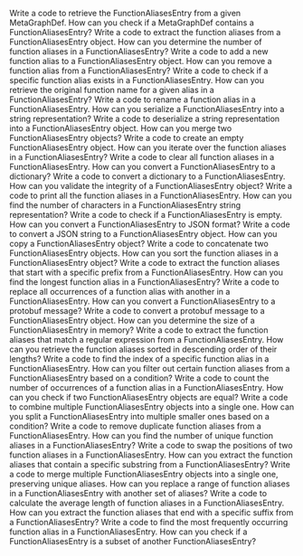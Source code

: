 Write a code to retrieve the FunctionAliasesEntry from a given MetaGraphDef.
How can you check if a MetaGraphDef contains a FunctionAliasesEntry?
Write a code to extract the function aliases from a FunctionAliasesEntry object.
How can you determine the number of function aliases in a FunctionAliasesEntry?
Write a code to add a new function alias to a FunctionAliasesEntry object.
How can you remove a function alias from a FunctionAliasesEntry?
Write a code to check if a specific function alias exists in a FunctionAliasesEntry.
How can you retrieve the original function name for a given alias in a FunctionAliasesEntry?
Write a code to rename a function alias in a FunctionAliasesEntry.
How can you serialize a FunctionAliasesEntry into a string representation?
Write a code to deserialize a string representation into a FunctionAliasesEntry object.
How can you merge two FunctionAliasesEntry objects?
Write a code to create an empty FunctionAliasesEntry object.
How can you iterate over the function aliases in a FunctionAliasesEntry?
Write a code to clear all function aliases in a FunctionAliasesEntry.
How can you convert a FunctionAliasesEntry to a dictionary?
Write a code to convert a dictionary to a FunctionAliasesEntry.
How can you validate the integrity of a FunctionAliasesEntry object?
Write a code to print all the function aliases in a FunctionAliasesEntry.
How can you find the number of characters in a FunctionAliasesEntry string representation?
Write a code to check if a FunctionAliasesEntry is empty.
How can you convert a FunctionAliasesEntry to JSON format?
Write a code to convert a JSON string to a FunctionAliasesEntry object.
How can you copy a FunctionAliasesEntry object?
Write a code to concatenate two FunctionAliasesEntry objects.
How can you sort the function aliases in a FunctionAliasesEntry object?
Write a code to extract the function aliases that start with a specific prefix from a FunctionAliasesEntry.
How can you find the longest function alias in a FunctionAliasesEntry?
Write a code to replace all occurrences of a function alias with another in a FunctionAliasesEntry.
How can you convert a FunctionAliasesEntry to a protobuf message?
Write a code to convert a protobuf message to a FunctionAliasesEntry object.
How can you determine the size of a FunctionAliasesEntry in memory?
Write a code to extract the function aliases that match a regular expression from a FunctionAliasesEntry.
How can you retrieve the function aliases sorted in descending order of their lengths?
Write a code to find the index of a specific function alias in a FunctionAliasesEntry.
How can you filter out certain function aliases from a FunctionAliasesEntry based on a condition?
Write a code to count the number of occurrences of a function alias in a FunctionAliasesEntry.
How can you check if two FunctionAliasesEntry objects are equal?
Write a code to combine multiple FunctionAliasesEntry objects into a single one.
How can you split a FunctionAliasesEntry into multiple smaller ones based on a condition?
Write a code to remove duplicate function aliases from a FunctionAliasesEntry.
How can you find the number of unique function aliases in a FunctionAliasesEntry?
Write a code to swap the positions of two function aliases in a FunctionAliasesEntry.
How can you extract the function aliases that contain a specific substring from a FunctionAliasesEntry?
Write a code to merge multiple FunctionAliasesEntry objects into a single one, preserving unique aliases.
How can you replace a range of function aliases in a FunctionAliasesEntry with another set of aliases?
Write a code to calculate the average length of function aliases in a FunctionAliasesEntry.
How can you extract the function aliases that end with a specific suffix from a FunctionAliasesEntry?
Write a code to find the most frequently occurring function alias in a FunctionAliasesEntry.
How can you check if a FunctionAliasesEntry is a subset of another FunctionAliasesEntry?